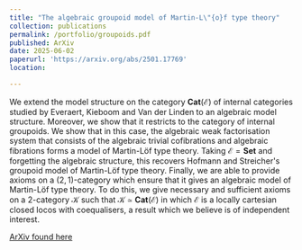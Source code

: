 ```yaml
---
title: "The algebraic groupoid model of Martin-L\"{o}f type theory"
collection: publications
permalink: /portfolio/groupoids.pdf
published: ArXiv
date: 2025-06-02
paperurl: 'https://arxiv.org/abs/2501.17769'
location: 

---
```

We extend the model structure on the category $\mathbf{Cat}(\mathcal{E})$ of internal categories studied by Everaert, Kieboom and Van der Linden to an algebraic model structure. Moreover, we show that it restricts to the category of internal groupoids. We show that in this case, the algebraic weak factorisation system that consists of the algebraic trivial cofibrations and algebraic fibrations forms a model of Martin-Löf type theory. Taking $\mathcal{E} = \mathbf{Set}$ and forgetting the algebraic structure, this recovers Hofmann and Streicher's groupoid model of Martin-Löf type theory. Finally, we are able to provide axioms on a $(2,1)$-category which ensure that it gives an algebraic model of Martin-Löf type theory. To do this, we give necessary and sufficient axioms on a 2-category $\mathcal{K}$ such that $\mathcal{K} \simeq \mathbf{Cat}(\mathcal{E})$ in which $\mathcal{E}$ is a locally cartesian closed locos with coequalisers, a result which we believe is of independent interest.

[ArXiv found here](https://arxiv.org/abs/2503.17319)



